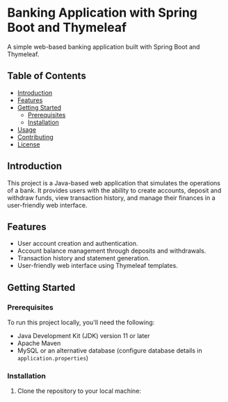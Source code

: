 # Banking Application with Spring Boot and Thymeleaf

A simple web-based banking application built with Spring Boot and Thymeleaf.

## Table of Contents
- [Introduction](#introduction)
- [Features](#features)
- [Getting Started](#getting-started)
  - [Prerequisites](#prerequisites)
  - [Installation](#installation)
- [Usage](#usage)
- [Contributing](#contributing)
- [License](#license)

## Introduction

This project is a Java-based web application that simulates the operations of a bank. It provides users with the ability to create accounts, deposit and withdraw funds, view transaction history, and manage their finances in a user-friendly web interface.

## Features

- User account creation and authentication.
- Account balance management through deposits and withdrawals.
- Transaction history and statement generation.
- User-friendly web interface using Thymeleaf templates.

## Getting Started

### Prerequisites

To run this project locally, you'll need the following:

- Java Development Kit (JDK) version 11 or later
- Apache Maven
- MySQL or an alternative database (configure database details in `application.properties`)

### Installation

1. Clone the repository to your local machine:
